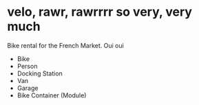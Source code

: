 # velo, rawr, rawrrrr so very, very much

Bike rental for the French Market. Oui oui

* Bike
* Person
* Docking Station
* Van
* Garage
* Bike Container (Module)
